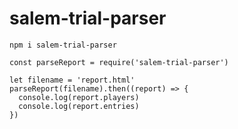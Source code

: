 # salem-trial-parser
```
npm i salem-trial-parser
```

```
const parseReport = require('salem-trial-parser')

let filename = 'report.html'
parseReport(filename).then((report) => {
  console.log(report.players)
  console.log(report.entries)
})
```
